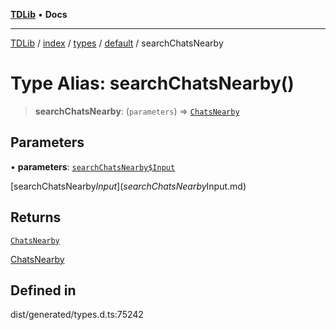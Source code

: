 [**TDLib**](../../../../../../README.md) • **Docs**

***

[TDLib](../../../../../../modules.md) / [index](../../../../../README.md) / [types](../../../README.md) / [default](../README.md) / searchChatsNearby

# Type Alias: searchChatsNearby()

> **searchChatsNearby**: (`parameters`) => [`ChatsNearby`](ChatsNearby.md)

## Parameters

• **parameters**: [`searchChatsNearby$Input`](searchChatsNearby$Input.md)

[searchChatsNearby$Input](searchChatsNearby$Input.md)

## Returns

[`ChatsNearby`](ChatsNearby.md)

[ChatsNearby](ChatsNearby.md)

## Defined in

dist/generated/types.d.ts:75242
